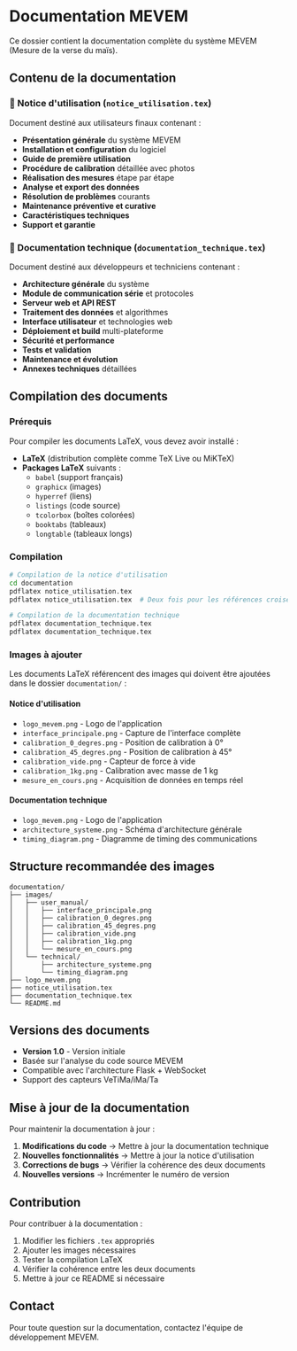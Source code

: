 # Documentation MEVEM

Ce dossier contient la documentation complète du système MEVEM (Mesure de la verse du maïs).

## Contenu de la documentation

### 📖 Notice d'utilisation (`notice_utilisation.tex`)

Document destiné aux utilisateurs finaux contenant :

- **Présentation générale** du système MEVEM
- **Installation et configuration** du logiciel
- **Guide de première utilisation** 
- **Procédure de calibration** détaillée avec photos
- **Réalisation des mesures** étape par étape
- **Analyse et export des données**
- **Résolution de problèmes** courants
- **Maintenance préventive et curative**
- **Caractéristiques techniques**
- **Support et garantie**

### 🔧 Documentation technique (`documentation_technique.tex`)

Document destiné aux développeurs et techniciens contenant :

- **Architecture générale** du système
- **Module de communication série** et protocoles
- **Serveur web et API REST** 
- **Traitement des données** et algorithmes
- **Interface utilisateur** et technologies web
- **Déploiement et build** multi-plateforme
- **Sécurité et performance**
- **Tests et validation**
- **Maintenance et évolution**
- **Annexes techniques** détaillées

## Compilation des documents

### Prérequis

Pour compiler les documents LaTeX, vous devez avoir installé :

- **LaTeX** (distribution complète comme TeX Live ou MiKTeX)
- **Packages LaTeX** suivants :
  - `babel` (support français)
  - `graphicx` (images)
  - `hyperref` (liens)
  - `listings` (code source)
  - `tcolorbox` (boîtes colorées)
  - `booktabs` (tableaux)
  - `longtable` (tableaux longs)

### Compilation

```bash
# Compilation de la notice d'utilisation
cd documentation
pdflatex notice_utilisation.tex
pdflatex notice_utilisation.tex  # Deux fois pour les références croisées

# Compilation de la documentation technique
pdflatex documentation_technique.tex
pdflatex documentation_technique.tex
```

### Images à ajouter

Les documents LaTeX référencent des images qui doivent être ajoutées dans le dossier `documentation/` :

#### Notice d'utilisation
- `logo_mevem.png` - Logo de l'application
- `interface_principale.png` - Capture de l'interface complète
- `calibration_0_degres.png` - Position de calibration à 0°
- `calibration_45_degres.png` - Position de calibration à 45°
- `calibration_vide.png` - Capteur de force à vide
- `calibration_1kg.png` - Calibration avec masse de 1 kg
- `mesure_en_cours.png` - Acquisition de données en temps réel

#### Documentation technique
- `logo_mevem.png` - Logo de l'application
- `architecture_systeme.png` - Schéma d'architecture générale
- `timing_diagram.png` - Diagramme de timing des communications

## Structure recommandée des images

```
documentation/
├── images/
│   ├── user_manual/
│   │   ├── interface_principale.png
│   │   ├── calibration_0_degres.png
│   │   ├── calibration_45_degres.png
│   │   ├── calibration_vide.png
│   │   ├── calibration_1kg.png
│   │   └── mesure_en_cours.png
│   └── technical/
│       ├── architecture_systeme.png
│       └── timing_diagram.png
├── logo_mevem.png
├── notice_utilisation.tex
├── documentation_technique.tex
└── README.md
```

## Versions des documents

- **Version 1.0** - Version initiale
- Basée sur l'analyse du code source MEVEM
- Compatible avec l'architecture Flask + WebSocket
- Support des capteurs VeTiMa/iMa/Ta

## Mise à jour de la documentation

Pour maintenir la documentation à jour :

1. **Modifications du code** → Mettre à jour la documentation technique
2. **Nouvelles fonctionnalités** → Mettre à jour la notice d'utilisation
3. **Corrections de bugs** → Vérifier la cohérence des deux documents
4. **Nouvelles versions** → Incrémenter le numéro de version

## Contribution

Pour contribuer à la documentation :

1. Modifier les fichiers `.tex` appropriés
2. Ajouter les images nécessaires
3. Tester la compilation LaTeX
4. Vérifier la cohérence entre les deux documents
5. Mettre à jour ce README si nécessaire

## Contact

Pour toute question sur la documentation, contactez l'équipe de développement MEVEM.